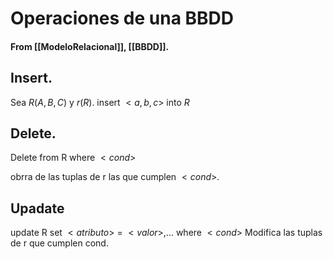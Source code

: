 # Operaciones de una BBDD
#### From [[ModeloRelacional]], [[BBDD]].

## Insert.
Sea $R(A,B,C)$ y $r(R)$.
insert $<a,b,c>$ into $R$

## Delete.
Delete from R where $<cond>$

obrra de las tuplas de r las que cumplen $<cond>$.

## Upadate

update R set $<atributo>$ = $<valor>$,... where $<cond>$
Modifica las tuplas de r que cumplen cond.



